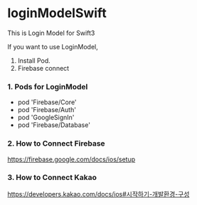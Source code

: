 # loginModelSwift
This is Login Model for Swift3

If you want to use LoginModel, 
1. Install Pod.
2. Firebase connect

### 1. Pods for LoginModel
  * pod 'Firebase/Core'
  * pod 'Firebase/Auth'
  * pod 'GoogleSignIn'
  * pod 'Firebase/Database'
  
### 2. How to Connect Firebase 
<https://firebase.google.com/docs/ios/setup>
  
### 3. How to Connect Kakao 
<https://developers.kakao.com/docs/ios#시작하기-개발환경-구성>
